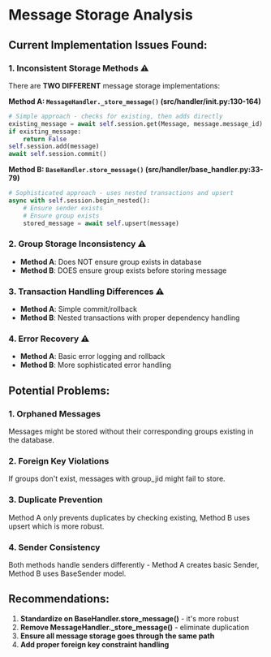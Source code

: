 # Message Storage Analysis

## Current Implementation Issues Found:

### 1. **Inconsistent Storage Methods** ⚠️
There are **TWO DIFFERENT** message storage implementations:

**Method A: `MessageHandler._store_message()` (src/handler/__init__.py:130-164)**
```python
# Simple approach - checks for existing, then adds directly
existing_message = await self.session.get(Message, message.message_id)
if existing_message:
    return False
self.session.add(message)
await self.session.commit()
```

**Method B: `BaseHandler.store_message()` (src/handler/base_handler.py:33-79)**
```python
# Sophisticated approach - uses nested transactions and upsert
async with self.session.begin_nested():
    # Ensure sender exists
    # Ensure group exists
    stored_message = await self.upsert(message)
```

### 2. **Group Storage Inconsistency** ⚠️
- **Method A**: Does NOT ensure group exists in database
- **Method B**: DOES ensure group exists before storing message

### 3. **Transaction Handling Differences** ⚠️
- **Method A**: Simple commit/rollback
- **Method B**: Nested transactions with proper dependency handling

### 4. **Error Recovery** ⚠️
- **Method A**: Basic error logging and rollback
- **Method B**: More sophisticated error handling

## Potential Problems:

### 1. **Orphaned Messages** 
Messages might be stored without their corresponding groups existing in the database.

### 2. **Foreign Key Violations**
If groups don't exist, messages with group_jid might fail to store.

### 3. **Duplicate Prevention**
Method A only prevents duplicates by checking existing, Method B uses upsert which is more robust.

### 4. **Sender Consistency**
Both methods handle senders differently - Method A creates basic Sender, Method B uses BaseSender model.

## Recommendations:

1. **Standardize on BaseHandler.store_message()** - it's more robust
2. **Remove MessageHandler._store_message()** - eliminate duplication  
3. **Ensure all message storage goes through the same path**
4. **Add proper foreign key constraint handling**
